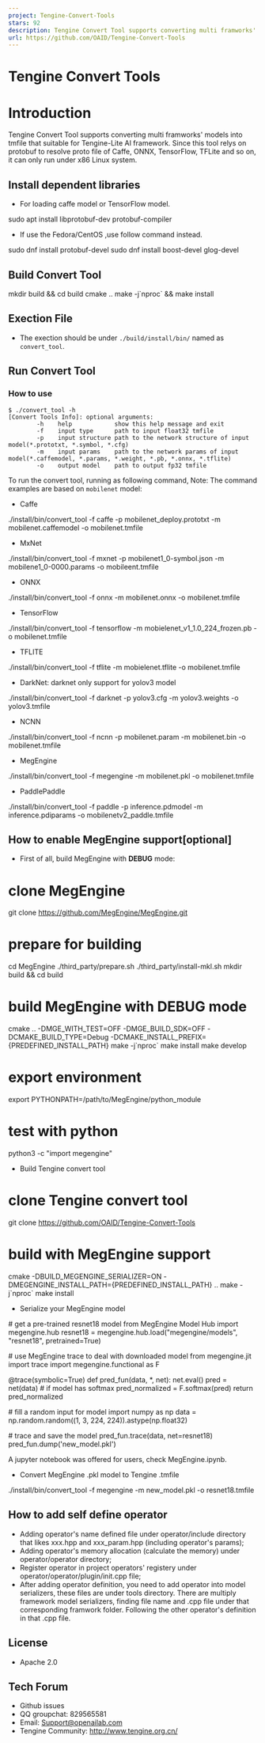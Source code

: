```yaml
---
project: Tengine-Convert-Tools
stars: 92
description: Tengine Convert Tool supports converting multi framworks' models into tmfile that suitable for Tengine-Lite AI framework.
url: https://github.com/OAID/Tengine-Convert-Tools
---
```


Tengine Convert Tools
=====================

Introduction
============

Tengine Convert Tool supports converting multi framworks' models into tmfile that suitable for Tengine-Lite AI framework. Since this tool relys on protobuf to resolve proto file of Caffe, ONNX, TensorFlow, TFLite and so on, it can only run under x86 Linux system.

Install dependent libraries
---------------------------

-   For loading caffe model or TensorFlow model.

sudo apt install libprotobuf-dev protobuf-compiler

-   If use the Fedora/CentOS ,use follow command instead.

sudo dnf install protobuf-devel
sudo dnf install boost-devel glog-devel

Build Convert Tool
------------------

mkdir build && cd build
cmake ..
make -j\`nproc\` && make install

Exection File
-------------

-   The exection should be under `./build/install/bin/` named as `convert_tool`.

Run Convert Tool
----------------

### How to use

```
$ ./convert_tool -h
[Convert Tools Info]: optional arguments:
        -h    help            show this help message and exit
        -f    input type      path to input float32 tmfile
        -p    input structure path to the network structure of input model(*.prototxt, *.symbol, *.cfg)
        -m    input params    path to the network params of input model(*.caffemodel, *.params, *.weight, *.pb, *.onnx, *.tflite)
        -o    output model    path to output fp32 tmfile
```

To run the convert tool, running as following command, Note: The command examples are based on `mobilenet` model:

-   Caffe

./install/bin/convert\_tool -f caffe -p mobilenet\_deploy.prototxt -m mobilenet.caffemodel -o mobilenet.tmfile

-   MxNet

./install/bin/convert\_tool -f mxnet -p mobilenet1\_0-symbol.json -m mobilene1\_0-0000.params -o mobileent.tmfile

-   ONNX

./install/bin/convert\_tool -f onnx -m mobilenet.onnx -o mobilenet.tmfile

-   TensorFlow

./install/bin/convert\_tool -f tensorflow -m mobielenet\_v1\_1.0\_224\_frozen.pb -o mobilenet.tmfile

-   TFLITE

./install/bin/convert\_tool -f tflite -m mobielenet.tflite -o mobilenet.tmfile

-   DarkNet: darknet only support for yolov3 model

./install/bin/convert\_tool -f darknet -p yolov3.cfg -m yolov3.weights -o yolov3.tmfile

-   NCNN

./install/bin/convert\_tool -f ncnn -p mobilenet.param -m mobilenet.bin -o mobilenet.tmfile

-   MegEngine

./install/bin/convert\_tool -f megengine -m mobilenet.pkl -o mobilenet.tmfile

-   PaddlePaddle

./install/bin/convert\_tool -f paddle -p inference.pdmodel -m inference.pdiparams -o mobilenetv2\_paddle.tmfile

How to enable MegEngine support\[optional\]
-------------------------------------------

-   First of all, build MegEngine with **DEBUG** mode:

# clone MegEngine
git clone https://github.com/MegEngine/MegEngine.git

# prepare for building
cd MegEngine
./third\_party/prepare.sh
./third\_party/install-mkl.sh
mkdir build && cd build

# build MegEngine with DEBUG mode
cmake .. -DMGE\_WITH\_TEST=OFF -DMGE\_BUILD\_SDK=OFF -DCMAKE\_BUILD\_TYPE=Debug -DCMAKE\_INSTALL\_PREFIX={PREDEFINED\_INSTALL\_PATH}
make -j\`nproc\`
make install
make develop

# export environment
export PYTHONPATH=/path/to/MegEngine/python\_module

# test with python
 python3 -c "import megengine"

-   Build Tengine convert tool

# clone Tengine convert tool
git clone https://github.com/OAID/Tengine-Convert-Tools

# build with MegEngine support
cmake -DBUILD\_MEGENGINE\_SERIALIZER=ON -DMEGENGINE\_INSTALL\_PATH={PREDEFINED\_INSTALL\_PATH} ..
make -j\`nproc\`
make install

-   Serialize your MegEngine model

\# get a pre-trained resnet18 model from MegEngine Model Hub
import megengine.hub
resnet18 \= megengine.hub.load("megengine/models", "resnet18", pretrained\=True)

\# use MegEngine trace to deal with downloaded model
from megengine.jit import trace
import megengine.functional as F

@trace(symbolic\=True)
def pred\_fun(data, \*, net):
    net.eval()
    pred \= net(data)
    \# if model has softmax
    pred\_normalized \= F.softmax(pred)
    return pred\_normalized

\# fill a random input for model
import numpy as np
data \= np.random.random((1, 3, 224, 224)).astype(np.float32)

\# trace and save the model
pred\_fun.trace(data, net\=resnet18)
pred\_fun.dump('new\_model.pkl')

A jupyter notebook was offered for users, check MegEngine.ipynb.

-   Convert MegEngine .pkl model to Tengine .tmfile

./install/bin/convert\_tool -f megengine -m new\_model.pkl -o resnet18.tmfile

How to add self define operator
-------------------------------

-   Adding operator's name defined file under operator/include directory that likes xxx.hpp and xxx\_param.hpp (including operator's params);
-   Adding operator's memory allocation (calculate the memory) under operator/operator directory;
-   Register operator in project operators' registery under operator/operator/plugin/init.cpp file;
-   After adding operator definition, you need to add operator into model serializers, these files are under tools directory. There are multiply framework model serializers, finding file name and .cpp file under that corresponding framwork folder. Following the other operator's definition in that .cpp file.

License
-------

-   Apache 2.0

Tech Forum
----------

-   Github issues
-   QQ groupchat: 829565581
-   Email: Support@openailab.com
-   Tengine Community: http://www.tengine.org.cn/
